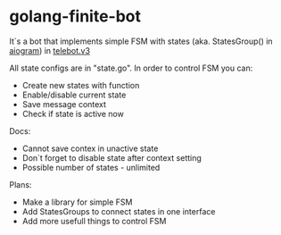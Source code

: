 # golang-finite-bot
<p>It`s a bot that implements simple FSM with states (aka. StatesGroup() in <a href="https://github.com/aiogram/aiogram">aiogram</a>) 
in <a href="https://github.com/tucnak/telebot">telebot.v3</a></p>
<p>All state configs are in "state.go". In order to control FSM you can:</p>
<ul>
<li>Create new states with function</li>
<li>Enable/disable current state</li>
<li>Save message context</li>
<li>Check if state is active now</li>
</ul>

Docs:
<ul>
<li>Cannot save contex in unactive state</li>
<li>Don`t forget to disable state after context setting</li>
<li>Possible number of states - unlimited</li>
</ul>

Plans:
<ul>
<li>Make a library for simple FSM</li>
<li>Add StatesGroups to connect states in one interface</li>
<li>Add more usefull things to control FSM</li>
</ul>

